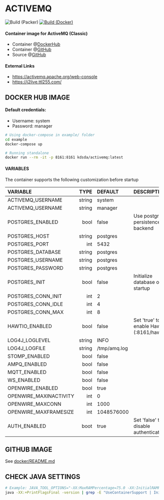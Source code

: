 # ACTIVEMQ
![Build (Packer)](https://github.com/Kreditorforeningens-Driftssentral-DA/container-image-activemq/workflows/Packer%20Public/badge.svg?branch=main)
[![Build (Docker)](https://github.com/Kreditorforeningens-Driftssentral-DA/container-image-activemq/actions/workflows/docker-build.yml/badge.svg)](https://github.com/Kreditorforeningens-Driftssentral-DA/container-image-activemq/actions/workflows/docker-build.yml)
#### Container image for ActiveMQ (Classic)

  * Container @[DockerHub](https://hub.docker.com/r/kdsda/activemq)
  * Container @[GitHub](https://github.com/Kreditorforeningens-Driftssentral-DA/container-image-activemq/pkgs/container/container-image-activemq)
  * Source @[GitHub](https://github.com/Kreditorforeningens-Driftssentral-DA/container-image-activemq/)

#### External Links

  * https://activemq.apache.org/web-console
  * https://j2live.ttl255.com/

## DOCKER HUB IMAGE

#### Default credentials:

  * Username: system
  * Password: manager

```bash
# Using docker-compose in example/ folder
cd example
docker-compose up

# Running standalone
docker run --rm -it -p 8161:8161 kdsda/activemq:latest
```

#### VARIABLES
The container supports the following customization before startup

| VARIABLE | TYPE | DEFAULT | DESCRIPTION |
| :-- | --: | :-- | :-- |
| ACTIVEMQ_USERNAME      | string | system            ||
| ACTIVEMQ_USERNAME      | string | manager           ||
| POSTGRES_ENABLED       | bool   | false             | Use postgres persistence backend |
| POSTGRES_HOST          | string | postgres          ||
| POSTGRES_PORT          | int    | 5432              ||
| POSTGRES_DATABASE      | string | postgres          ||
| POSTGRES_USERNAME      | string | postgres          ||
| POSTGRES_PASSWORD      | string | postgres          ||
| POSTGRES_INIT          | bool   | false             | Initialize database on startup | 
| POSTGRES_CONN_INIT     | int    | 2                 ||
| POSTGRES_CONN_IDLE     | int    | 4                 ||
| POSTGRES_CONN_MAX      | int    | 8                 ||
| HAWTIO_ENABLED         | bool   | false             | Set 'true' to enable HawtIO (:8161/hawtio) |
| LOG4J_LOGLEVEL         | string | INFO              ||
| LOG4J_LOGFILE          | string | /tmp/amq.log      ||
| STOMP_ENABLED          | bool   | false             ||
| AMPQ_ENABLED           | bool   | false             ||
| MQTT_ENABLED           | bool   | false             ||
| WS_ENABLED             | bool   | false             || 
| OPENWIRE_ENABLED       | bool   | true              ||
| OPENWIRE_MAXINACTIVITY | int    | 0                 ||
| OPENWIRE_MAXCONN       | int    | 1000              ||
| OPENWIRE_MAXFRAMESIZE  | int    | 1048576000        ||
| AUTH_ENABLED           | boot   | true              | Set 'false' to disable authentication |

## GITHUB IMAGE
See [docker/README.md](https://github.com/Kreditorforeningens-Driftssentral-DA/container-image-activemq/blob/main/docker/README.md)

## CHECK JAVA SETTINGS
```bash
# Example: JAVA_TOOL_OPTIONS="-XX:MaxRAMPercentage=75.0 -XX:InitialRAMPercentage=25.0 -XX:+ExitOnOutOfMemoryError"
java -XX:+PrintFlagsFinal -version | grep -E "UseContainerSupport | InitialRAMPercentage | MaxRAMPercentage | MinRAMPercentage | MaxHeapSize | ExitOnOutOfMemoryError"
```
